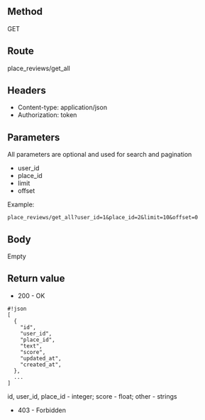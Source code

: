 ## Method ##

GET

## Route ##

place_reviews/get_all

## Headers ##

* Content-type: application/json
* Authorization: token

## Parameters ##

All parameters are optional and used for search and pagination

* user_id
* place_id
* limit
* offset

Example: 
```
place_reviews/get_all?user_id=1&place_id=2&limit=10&offset=0
```

## Body ##

Empty

## Return value ##

* 200 - OK

```
#!json
[
  {
    "id",
    "user_id",
    "place_id",
    "text",
    "score",
    "updated_at",
    "created_at",
  },
  ...
]

```   
id, user_id, place_id - integer; score - float; other - strings

* 403 - Forbidden
